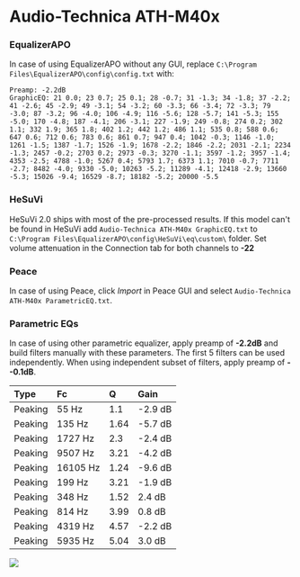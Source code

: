 # Audio-Technica ATH-M40x

### EqualizerAPO
In case of using EqualizerAPO without any GUI, replace `C:\Program Files\EqualizerAPO\config\config.txt`
with:
```
Preamp: -2.2dB
GraphicEQ: 21 0.0; 23 0.7; 25 0.1; 28 -0.7; 31 -1.3; 34 -1.8; 37 -2.2; 41 -2.6; 45 -2.9; 49 -3.1; 54 -3.2; 60 -3.3; 66 -3.4; 72 -3.3; 79 -3.0; 87 -3.2; 96 -4.0; 106 -4.9; 116 -5.6; 128 -5.7; 141 -5.3; 155 -5.0; 170 -4.8; 187 -4.1; 206 -3.1; 227 -1.9; 249 -0.8; 274 0.2; 302 1.1; 332 1.9; 365 1.8; 402 1.2; 442 1.2; 486 1.1; 535 0.8; 588 0.6; 647 0.6; 712 0.6; 783 0.6; 861 0.7; 947 0.4; 1042 -0.3; 1146 -1.0; 1261 -1.5; 1387 -1.7; 1526 -1.9; 1678 -2.2; 1846 -2.2; 2031 -2.1; 2234 -1.3; 2457 -0.2; 2703 0.2; 2973 -0.3; 3270 -1.1; 3597 -1.2; 3957 -1.4; 4353 -2.5; 4788 -1.0; 5267 0.4; 5793 1.7; 6373 1.1; 7010 -0.7; 7711 -2.7; 8482 -4.0; 9330 -5.0; 10263 -5.2; 11289 -4.1; 12418 -2.9; 13660 -5.3; 15026 -9.4; 16529 -8.7; 18182 -5.2; 20000 -5.5
```

### HeSuVi
HeSuVi 2.0 ships with most of the pre-processed results. If this model can't be found in HeSuVi add
`Audio-Technica ATH-M40x GraphicEQ.txt` to `C:\Program Files\EqualizerAPO\config\HeSuVi\eq\custom\` folder.
Set volume attenuation in the Connection tab for both channels to **-22**

### Peace
In case of using Peace, click *Import* in Peace GUI and select `Audio-Technica ATH-M40x ParametricEQ.txt`.

### Parametric EQs
In case of using other parametric equalizer, apply preamp of **-2.2dB** and build filters manually
with these parameters. The first 5 filters can be used independently.
When using independent subset of filters, apply preamp of **--0.1dB**.

| Type    | Fc       |    Q | Gain    |
|:--------|:---------|:-----|:--------|
| Peaking | 55 Hz    | 1.1  | -2.9 dB |
| Peaking | 135 Hz   | 1.64 | -5.7 dB |
| Peaking | 1727 Hz  | 2.3  | -2.4 dB |
| Peaking | 9507 Hz  | 3.21 | -4.2 dB |
| Peaking | 16105 Hz | 1.24 | -9.6 dB |
| Peaking | 199 Hz   | 3.21 | -1.9 dB |
| Peaking | 348 Hz   | 1.52 | 2.4 dB  |
| Peaking | 814 Hz   | 3.99 | 0.8 dB  |
| Peaking | 4319 Hz  | 4.57 | -2.2 dB |
| Peaking | 5935 Hz  | 5.04 | 3.0 dB  |

![](https://raw.githubusercontent.com/jaakkopasanen/AutoEq/master/results/rtings/avg/Audio-Technica%20ATH-M40x/Audio-Technica%20ATH-M40x.png)